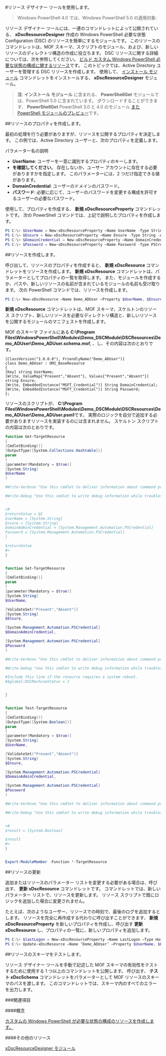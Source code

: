#リソース デザイナー ツールを使用します。

> Windows PowerShell 4.0 では、Windows PowerShell 5.0 の適用対象:

リソース デザイナー ツールには、一連のコマンドレットによって公開されている、 **xDscResourceDesigner** 作成の Windows PowerShell 必要な状態 Configuration (DSC) のリソースを簡単にするモジュールです。 このリソースのコマンドレットは、MOF スキーマ、スクリプトのモジュール、および、新しいリソースのディレクトリ構造の作成に役立ちます。 DSC リソースに関する詳細については、次を参照してください。 [ビルド カスタム Windows PowerShell 必要な状態の構成に関するリソース](authoringResource.md)です。
このトピックでは、Active Directory ユーザーを管理する DSC リソースを作成します。
使用して、 [インストール モジュール](https://technet.microsoft.com/en-us/library/dn807162.aspx) コマンドレットをインストールする、 **xDscResourceDesigner** モジュール。

> **注**: **インストール モジュール** に含まれる、 **PowerShellGet** モジュールでは、PowerShell 5.0 に含まれています。 ダウンロードすることができます、 **PowerShellGet** PowerShell 3.0 と 4.0 のモジュール [また PowerShell モジュールのプレビュー](https://www.microsoft.com/en-us/download/details.aspx?id=49186)です。

##リソースのプロパティを作成します。

最初の処理を行う必要がありますが、リソースを公開するプロパティを決定します。 この例では、Active Directory ユーザーと、次のプロパティを定義します。

パラメーター名の説明
* **UserName**: ユーザーを一意に識別するプロパティのキーします。
* **を確認してください**。 存在しないか、ユーザー アカウントに存在する必要がありますかを指定します。 このパラメーターには、2 つだけ指定できる値があります。
* **DomainCredential**: ユーザーのドメインのパスワード。
* **パスワード**: 必要に応じて、ユーザーのパスワードを変更する構成を許可するユーザーの必要なパスワード。

使用して、プロパティを作成する、 **新規 xDscResourceProperty** コマンドレットです。 次の PowerShell コマンドでは、上記で説明したプロパティを作成します。

```powershell
PS C:\> $UserName = New-xDscResourceProperty –Name UserName -Type String -Attribute Key
PS C:\> $Ensure = New-xDscResourceProperty –Name Ensure -Type String -Attribute Write –ValidateSet “Present”, “Absent”
PS C:\> $DomainCredential = New-xDscResourceProperty –Name DomainCredential-Type PSCredential -Attribute Write
PS C:\> $Password = New-xDscResourceProperty –Name Password -Type PSCredential -Attribute Write
```

##リソースを作成します。

呼び出して、リソースのプロパティを作成すると、 **新規 xDscResource** コマンドレットをリソースを作成します。  **新規 xDscResource** コマンドレットは、パラメーターとしてプロパティの一覧を取得します。 また、モジュールを作成するか、パスや、新しいリソースの名前が含まれているモジュールの名前も受け取ります。 次の PowerShell コマンドでは、リソースを作成します。

```powershell
PS C:\> New-xDscResource –Name Demo_ADUser –Property $UserName, $Ensure, $DomainCredential, $Password –Path ‘C:\Program Files\WindowsPowerShell\Modules’ –ModuleName Demo_DSCModule
```

**新規 xDscResource** コマンドレットは、MOF スキーマ、スケルトンのリソース スクリプト、新しいリソースを必要なディレクトリ構造と、新しいリソースを公開するモジュールのマニフェストを作成します。

MOF のスキーマ ファイルにある **C:\Program Files\WindowsPowerShell\Modules\Demo_DSCModule\DSCResources\Demo_ADUser\Demo_ADUser.schema.mof**, 、し、その内容は次のとおりです。

```
[ClassVersion("1.0.0.0"), FriendlyName("Demo_ADUser")]
class Demo_ADUser : OMI_BaseResource
{
[Key] string UserName;
[Write, ValueMap{"Present","Absent"}, Values{"Present","Absent"}] string Ensure;
[Write, EmbeddedInstance("MSFT_Credential")] String DomainCredential;
[Write, EmbeddedInstance("MSFT_Credential")] String Password;
};
```

リソースのスクリプトが、 **C:\Program Files\WindowsPowerShell\Modules\Demo_DSCModule\DSCResources\Demo_ADUser\Demo_ADUser.psm1**です。 実際のロジックを自分で追加する必要がありますリソースを実装するのには含まれません。 スケルトン スクリプトの内容は次のとおりです。

```powershell
function Get-TargetResource
{
[CmdletBinding()]
[OutputType([System.Collections.Hashtable])]
param
(
[parameter(Mandatory = $true)]
[System.String]
$UserName
)

#Write-Verbose "Use this cmdlet to deliver information about command processing."

#Write-Debug "Use this cmdlet to write debug information while troubleshooting."


<#
$returnValue = @{
UserName = [System.String]
Ensure = [System.String]
DomainAdminCredential = [System.Management.Automation.PSCredential]
Password = [System.Management.Automation.PSCredential]
}

$returnValue
#>
}


function Set-TargetResource
{
[CmdletBinding()]
param
(
[parameter(Mandatory = $true)]
[System.String]
$UserName,

[ValidateSet("Present","Absent")]
[System.String]
$Ensure,

[System.Management.Automation.PSCredential]
$DomainAdminCredential,

[System.Management.Automation.PSCredential]
$Password
)

#Write-Verbose "Use this cmdlet to deliver information about command processing."

#Write-Debug "Use this cmdlet to write debug information while troubleshooting."

#Include this line if the resource requires a system reboot.
#$global:DSCMachineStatus = 1


}


function Test-TargetResource
{
[CmdletBinding()]
[OutputType([System.Boolean])]
param
(
[parameter(Mandatory = $true)]
[System.String]
$UserName,

[ValidateSet("Present","Absent")]
[System.String]
$Ensure,

[System.Management.Automation.PSCredential]
$DomainAdminCredential,

[System.Management.Automation.PSCredential]
$Password
)

#Write-Verbose "Use this cmdlet to deliver information about command processing."

#Write-Debug "Use this cmdlet to write debug information while troubleshooting."


<#
$result = [System.Boolean]

$result
#>
}


Export-ModuleMember -Function *-TargetResource
```

##リソースの更新

追加またはリソースのパラメーター リストを変更する必要がある場合は、呼び出す、 **更新 xDscResource** コマンドレットです。 コマンドレットでは、新しいパラメーター リストで、リソースを更新します。 リソース スクリプトで既にロジックを追加した場合に変更されません。

たとえば、次のようなユーザー、リソースでの時刻で、最後のログを追加するとします。 リソースを完全に再作成する代わりに呼び出すことができます、 **新規 xDscResourceProperty** を新しいプロパティを作成し、呼び出す **更新 xDscResource** し、プロパティの一覧に、新しいプロパティを追加します。

```powershell
PS C:\> $lastLogon = New-xDscResourceProperty –Name LastLogon –Type Hashtable –Attribute Write –Description “For mapping users to their last log on time”
PS C:\> Update-xDscResource –Name ‘Demo_ADUser’ –Property $UserName, $Ensure, $DomainCredential, $Password, $lastLogon -Force
```

##リソースのスキーマをテストします。

リソース デザイナー ツールを手動で記述した MOF スキーマの有効性をテストするために使用する 1 つ以上のコマンドレットを公開します。 呼び出す、 **テスト xDscSchema** コマンドレットをパラメーターとして MOF リソースのスキーマのパスを渡します。 このコマンドレットでは、スキーマ内のすべてのエラーを出力します。

###関連項目

####概念

[カスタムの Windows PowerShell が必要な状態の構成のリソースを作成します。](authoringResource.md)

####その他のリソース

[xDscResourceDesigner モジュール](https://powershellgallery.com/packages/xDscResourceDesigner)




